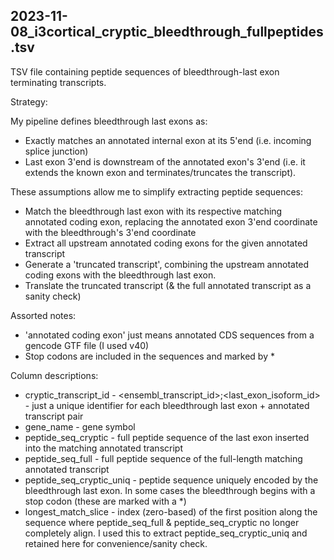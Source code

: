 ## 2023-11-08_i3cortical_cryptic_bleedthrough_fullpeptides.tsv

TSV file containing peptide sequences of bleedthrough-last exon terminating transcripts.

Strategy:

My pipeline defines bleedthrough last exons as:

- Exactly matches an annotated internal exon at its 5'end (i.e. incoming splice junction)
- Last exon 3'end is downstream of the annotated exon's 3'end (i.e. it extends the known exon and terminates/truncates the transcript).

These assumptions allow me to simplify extracting peptide sequences:

- Match the bleedthrough last exon with its respective matching annotated coding exon, replacing the annotated exon 3'end coordinate with the bleedthrough's 3'end coordinate
- Extract all upstream annotated coding exons for the given annotated transcript
- Generate a 'truncated transcript', combining the upstream annotated coding exons with the bleedthrough last exon.
- Translate the truncated transcript (& the full annotated transcript as a sanity check)

Assorted notes:

- 'annotated coding exon' just means annotated CDS sequences from a gencode GTF file (I used v40)
- Stop codons are included in the sequences and marked by *

Column descriptions:

- cryptic_transcript_id - <ensembl_transcript_id>;<last_exon_isoform_id> - just a unique identifier for each bleedthrough last exon + annotated transcript pair
- gene_name - gene symbol
- peptide_seq_cryptic - full peptide sequence of the last exon inserted into the matching annotated transcript
- peptide_seq_full - full peptide sequence of the full-length matching annotated transcript
- peptide_seq_cryptic_uniq - peptide sequence uniquely encoded by the bleedthrough last exon. In some cases the bleedthrough begins with a stop codon (these are marked with a *)
- longest_match_slice - index (zero-based) of the first position along the sequence where peptide_seq_full & peptide_seq_cryptic no longer completely align. I used this to extract peptide_seq_cryptic_uniq and retained here for convenience/sanity check.
